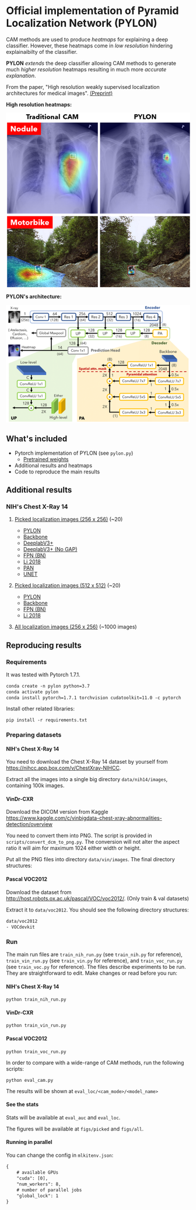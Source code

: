 # Official implementation of Pyramid Localization Network (PYLON)

CAM methods are used to produce *heatmaps* for explaining a deep classifier.
However, these heatmaps come in *low resolution* hindering explainaibilty of the classifier. 

**PYLON** *extends* the deep classifier allowing CAM methods to generate much *higher resolution* heatmaps resulting in much more *accurate explanation*. 

From the paper, "High resolution weakly supervised localization architectures for medical images". [(Preprint)](https://arxiv.org/abs/2010.11475)

**High resolution heatmaps:**

![high resolution heatmaps](figs/heading.png)

**PYLON's architecture:**

![PYLON architecture](figs/figure_pylon_crop.png)

## What's included

- Pytorch implementation of PYLON (see `pylon.py`)
    * [Pretrained weights](https://drive.google.com/file/d/1v26dU21hjePidW5crSXsrpf3OCJWLoWp/view?usp=sharing)
- Additional results and heatmaps 
- Code to reproduce the main results

## Additional results

### NIH's Chest X-Ray 14
1. [Picked localization images (256 x 256)](figs/picked/bs64_nih14_256min0.7-rot90p0.5-bc(0.5,0.5)-cubic) (~20)

    * [PYLON](figs/picked/bs64_nih14_256min0.7-rot90p0.5-bc(0.5%2C0.5)-cubic/pylon-resnet50-uptype2layer-imagenet-dec128_lr0.0001term1e-06rop1fac0.2_fp16/0)
    * [Backbone](figs/picked/bs64_nih14_256min0.7-rot90p0.5-bc(0.5%2C0.5)-cubic/baseline-resnet50-maxpool-imagenet_lr0.0001term1e-06rop1fac0.2_fp16/0)
    * [DeeplabV3+](figs/picked/bs64_nih14_256min0.7-rot90p0.5-bc(0.5%2C0.5)-cubic/deeplabv3+-resnet50-dec256-imagenet_lr0.0001term1e-06rop1fac0.2_fp16/0)
    * [DeeplabV3+ (No GAP)](figs/picked/bs64_nih14_256min0.7-rot90p0.5-bc(0.5%2C0.5)-cubic/deeplabv3+-resnet50-dec256-nogap-imagenet_lr0.0001term1e-06rop1fac0.2_fp16/0)
    * [FPN (BN)](figs/picked/bs64_nih14_256min0.7-rot90p0.5-bc(0.5%2C0.5)-cubic/fpn-resnet50-py256dec128-bn-imagenet_lr0.0001term1e-06rop1fac0.2_fp16/0)
    * [Li 2018](figs/picked/bs64_nih14_256min0.7-rot90p0.5-bc(0.5%2C0.5)-cubic/li2018-resnet50-dec512out20-mil0.98-imagenet_lr0.0001term1e-06rop1fac0.2_fp16/0)
    * [PAN](figs/picked/bs64_nih14_256min0.7-rot90p0.5-bc(0.5%2C0.5)-cubic/pan-resnet50-dec128-imagenet_lr0.0001term1e-06rop1fac0.2_fp16/0)
    * [UNET](figs/picked/bs64_nih14_256min0.7-rot90p0.5-bc(0.5%2C0.5)-cubic/unet-resnet50-(256%2C128%2C64%2C64%2C64)-imagenet_lr0.0001term1e-06rop1fac0.2_fp16/0)

2. [Picked localization images (512 x 512)](figs/picked/bs64_nih14_512min0.7-rot90p0.5-bc(0.5,0.5)-cubic) (~20)

    * [PYLON](figs/picked/bs64_nih14_512min0.7-rot90p0.5-bc(0.5%2C0.5)-cubic/pylon-resnet50-upv3-imagenet-dec128_lr0.0001term1e-06rop1fac0.2_fp16/0)
    * [Backbone](figs/picked/bs64_nih14_512min0.7-rot90p0.5-bc(0.5%2C0.5)-cubic/baseline-resnet50-maxpool-imagenet_lr0.0001term1e-06rop1fac0.2_fp16/0)
    * [FPN (BN)](figs/picked/bs64_nih14_512min0.7-rot90p0.5-bc(0.5%2C0.5)-cubic/fpn-resnet50-py256dec128-bn-imagenet_lr0.0001term1e-06rop1fac0.2_fp16/0)
    * [Li 2018](figs/picked/bs64_nih14_512min0.7-rot90p0.5-bc(0.5%2C0.5)-cubic/li2018-resnet50-dec512out20-mil0.98-imagenet_lr0.0001term1e-06rop1fac0.2_fp16/0)

3. [All localization images (256 x 256)](figs/all/bs64_nih14_256min0.7-rot90p0.5-bc(0.5,0.5)-cubic/pylon-resnet50-uptype2layer-imagenet-dec128_lr0.0001term1e-06rop1fac0.2_fp16) (~1000 images)

## Reproducing results

### Requirements

It was tested with Pytorch 1.7.1.

```
conda create -n pylon python=3.7
conda activate pylon
conda install pytorch=1.7.1 torchvision cudatoolkit=11.0 -c pytorch
```

Install other related libraries:

```
pip install -r requirements.txt
```

### Preparing datasets


#### NIH's Chest X-Ray 14
You need to download the Chest X-Ray 14 dataset by yourself from https://nihcc.app.box.com/v/ChestXray-NIHCC.

Extract all the images into a single big directory `data/nih14/images`, containing 100k images.

#### VinDr-CXR

Download the DICOM version from Kaggle https://www.kaggle.com/c/vinbigdata-chest-xray-abnormalities-detection/overview

You need to convert them into PNG. The script is provided in `scripts/convert_dcm_to_png.py`. The conversion will not alter the aspect ratio it will aim for maximum 1024 either width or height.

Put all the PNG files into directory `data/vin/images`. The final directory structures:

#### Pascal VOC2012

Download the dataset from http://host.robots.ox.ac.uk/pascal/VOC/voc2012/. (Only train & val datasets)

Extract it to `data/voc2012`. You should see the following directory structures:

```
data/voc2012
- VOCdevkit
```

### Run

The main run files are `train_nih_run.py` (see `train_nih.py` for reference), `train_vin_run.py` (see `train_vin.py` for reference), and `train_voc_run.py` (see `train_voc.py` for reference). The files describe experiments to be run. They are straightforward to edit. Make changes or read before you run:


#### NIH's Chest X-Ray 14

```
python train_nih_run.py
```

#### VinDr-CXR 

```
python train_vin_run.py
```

#### Pascal VOC2012

```
python train_voc_run.py
```

In order to compare with a wide-range of CAM methods, run the following scripts:

```
python eval_cam.py
```

The results will be shown at `eval_loc/<cam_mode>/<model_name>`


#### See the stats

Stats will be available at `eval_auc` and `eval_loc`. 

The figures will be available at `figs/picked` and `figs/all`.


#### Running in parallel

You can change the config in `mlkitenv.json`:

```
{
    # available GPUs 
    "cuda": [0],
    "num_workers": 8,
    # number of parallel jobs
    "global_lock": 1
}
```

